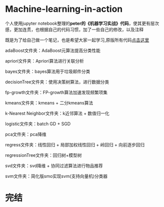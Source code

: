 # Machine-learning-in-action
个人使用jupyter notebook整理的**peter的《机器学习实战》代码**，使其更有层次感，更加连贯，也根据自己的代码习惯，加了一些自己的修改，以及注释

既是为了给自己做一个笔记，也是希望大家一起学习,原版所有代码[点击这里](https://www.manning.com/books/machine-learning-in-action)

adaBoost文件夹：AdaBoost元算法提高分类性能

apriori文件夹：Apriori算法进行关联分析

bayes文件夹：bayes算法用于垃圾邮件分类

decisionTree文件夹：使用决策树算法，进行数据分类

fp-growth文件夹：FP-growth算法加速发现频繁项集

kmeans文件夹：kmeans + 二分kmeans算法

k-Nearest Neighbor文件夹：k近邻算法 + 数值归一化

logistic文件夹：batch GD + SGD

pca文件夹：pca降维

regress文件夹：线性回归 + 局部加权线性回归 + 岭回归 + 向前逐步回归 

regressionTree文件夹：回归树+模型树

svd文件夹：svd降维 + 协同过滤算法进行物品推荐

svm文件夹：简化版smo实现svm(支持向量机)分类器

# 完结
